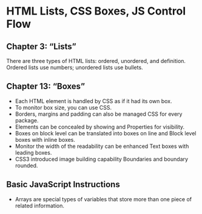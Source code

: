 # HTML Lists, CSS Boxes, JS Control Flow

## Chapter 3: “Lists”
 There are three types of HTML lists: ordered, unordered, and definition. Ordered lists use numbers; unordered lists use bullets.

## Chapter 13: “Boxes”
* Each HTML element is handled by CSS as if it had its own box. 
* To monitor box size, you can use CSS. 
* Borders, margins and padding can also be managed CSS for every package. 
* Elements can be concealed by showing and Properties for visibility. 
* Boxes on block level can be translated into boxes on line and Block level boxes with inline boxes. 
* Monitor the width of the readability can be enhanced Text boxes with leading boxes. 
* CSS3 introduced image building capability Boundaries and boundary rounded.

## Basic JavaScript Instructions

 - Arrays are special types of variables that store more
than one piece of related information.

